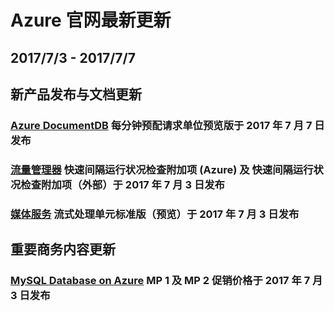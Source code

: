 <properties
	pageTitle="Azure 官网本周更新 | Azure"
    description="Azure 官网本周更新"
    services=""
    documentationCenter=""
    authors=""
    manager=""
    editor=""
    tags=""/>

<tags ms.service="weekly-updates" ms.date="" wacn.date="" wacn.lang="cn"/>

# Azure 官网最新更新
## 2017/7/3 - 2017/7/7
## 新产品发布与文档更新
### <a id="weekly-updates-7-3_pricing-documentdb" href="/pricing/details/documentdb/">Azure DocumentDB</a> 每分钟预配请求单位预览版于 2017 年 7 月 7 日发布
### <a id="weekly-updates-7-3_pricing-traffic-manager" href="/pricing/details/traffic-manager/">流量管理器</a> 快速间隔运行状况检查附加项 (Azure) 及 快速间隔运行状况检查附加项（外部）于 2017 年 7 月 3 日发布
### <a id="weekly-updates-7-3_pricing-media-services" href="/pricing/details/media-services/">媒体服务</a> 流式处理单元标准版（预览）于 2017 年 7 月 3 日发布

## 重要商务内容更新
### <a id="weekly-updates-7-3_pricing-mysql" href="/pricing/details/mysql/">MySQL Database on Azure</a> MP 1 及 MP 2 促销价格于 2017 年 7 月 3 日发布
